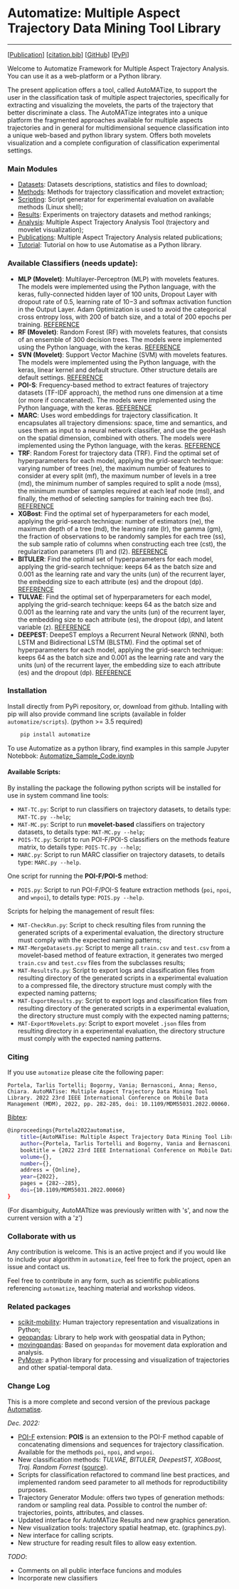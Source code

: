# Automatize: Multiple Aspect Trajectory Data Mining Tool Library
---

\[[Publication](#)\] \[[citation.bib](assets/citation.bib)\] \[[GitHub](https://github.com/ttportela/automatize)\] \[[PyPi](https://pypi.org/project/automatize/)\]


Welcome to Automatize Framework for Multiple Aspect Trajectory Analysis. You can use it as a web-platform or a Python library.

The present application offers a tool, called AutoMATize, to support the user in the classification task of multiple aspect trajectories, specifically for extracting and visualizing the movelets, the parts of the trajectory that better discriminate a class. The AutoMATize integrates into a unique platform the fragmented approaches available for multiple aspects trajectories and in general for multidimensional sequence classification into a unique web-based and python library system. Offers both movelets visualization and a complete configuration of classification experimental settings.

### Main Modules

- [Datasets](/datasets): Datasets descriptions, statistics and files to download;
- [Methods](/methods): Methods for trajectory classification and movelet extraction;
- [Scripting](/experiments): Script generator for experimental evaluation on available methods (Linux shell);
- [Results](/results): Experiments on trajectory datasets and method rankings;
- [Analysis](/analysis): Multiple Aspect Trajectory Analysis Tool (trajectory and movelet visualization);
- [Publications](/publications): Multiple Aspect Trajectory Analysis related publications;
- [Tutorial](/tutorial): Tutorial on how to use Automatise as a Python library.


### Available Classifiers (needs update):

* **MLP (Movelet)**: Multilayer-Perceptron (MLP) with movelets features. The models were implemented using the Python language, with the keras, fully-connected hidden layer of 100 units, Dropout Layer with dropout rate of 0.5, learning rate of 10−3 and softmax activation function in the Output Layer. Adam Optimization is used to avoid the categorical cross entropy loss, with 200 of batch size, and a total of 200 epochs per training. [REFERENCE](https://doi.org/10.1007/s10618-020-00676-x)
* **RF (Movelet)**: Random Forest (RF) with movelets features, that consists of an ensemble of 300 decision trees. The models were implemented using the Python language, with the keras. [REFERENCE](https://doi.org/10.1007/s10618-020-00676-x)
* **SVN (Movelet)**: Support Vector Machine (SVM) with movelets features. The models were implemented using the Python language, with the keras, linear kernel and default structure. Other structure details are default settings. [REFERENCE](https://doi.org/10.1007/s10618-020-00676-x)
* **POI-S**: Frequency-based method to extract features of trajectory datasets (TF-IDF approach), the method runs one dimension at a time (or more if concatenated). The models were implemented using the Python language, with the keras. [REFERENCE](https://doi.org/10.1145/3341105.3374045)
* **MARC**: Uses word embeddings for trajectory classification. It encapsulates all trajectory dimensions: space, time and semantics, and uses them as input to a neural network classifier, and use the geoHash on the spatial dimension, combined with others. The models were implemented using the Python language, with the keras. [REFERENCE](https://doi.org/10.1080/13658816.2019.1707835)
* **TRF**: Random Forest for trajectory data (TRF). Find the optimal set of hyperparameters for each model, applying the grid-search technique: varying number of trees (ne), the maximum number of features to consider at every split (mf), the maximum number of levels in a tree (md), the minimum number of samples required to split a node (mss), the minimum number of samples required at each leaf node (msl), and finally, the method of selecting samples for training each tree (bs). [REFERENCE](http://dx.doi.org/10.5220/0010227906640671)
* **XGBost**: Find the optimal set of hyperparameters for each model, applying the grid-search technique:  number of estimators (ne), the maximum depth of a tree (md), the learning rate (lr), the gamma (gm), the fraction of observations to be randomly samples for each tree (ss), the sub sample ratio of columns when constructing each tree (cst), the regularization parameters (l1) and (l2). [REFERENCE](http://dx.doi.org/10.5220/0010227906640671)
* **BITULER**: Find the optimal set of hyperparameters for each model, applying the grid-search technique: keeps 64 as the batch size and 0.001 as the learning rate and vary the units (un) of the recurrent layer, the embedding size to each attribute (es) and the dropout (dp). [REFERENCE](http://dx.doi.org/10.5220/0010227906640671)
* **TULVAE**: Find the optimal set of hyperparameters for each model, applying the grid-search technique: keeps 64 as the batch size and 0.001 as the learning rate and vary the units (un) of the recurrent layer, the embedding size to each attribute (es), the dropout (dp), and latent variable (z). [REFERENCE](http://dx.doi.org/10.5220/0010227906640671)
* **DEEPEST**: DeepeST employs a Recurrent Neural Network (RNN), both LSTM and Bidirectional LSTM (BLSTM). Find the optimal set of hyperparameters for each model, applying the grid-search technique: keeps 64 as the batch size and 0.001 as the learning rate and vary the units (un) of the recurrent layer, the embedding size to each attribute (es) and the dropout (dp). [REFERENCE](http://dx.doi.org/10.5220/0010227906640671)

### Installation

Install directly from PyPi repository, or, download from github. Intalling with pip will also provide command line scripts (available in folder `automatize/scripts`). (python >= 3.5 required)

```bash
    pip install automatize
```

To use Automatize as a python library, find examples in this sample Jupyter Notebbok: [Automatize_Sample_Code.ipynb](./assets/examples/Automatize_Sample_Code.ipynb)

#### Available Scripts:

By installing the package the following python scripts will be installed for use in system command line tools:

* `MAT-TC.py`: Script to run classifiers on trajectory datasets, to details type: `MAT-TC.py --help`;
* `MAT-MC.py`: Script to run **movelet-based** classifiers on trajectory datasets, to details type: `MAT-MC.py --help`;
* `POIS-TC.py`: Script to run POI-F/POI-S classifiers on the methods feature matrix, to details type: `POIS-TC.py --help`;
* `MARC.py`: Script to run MARC classifier on trajectory datasets, to details type: `MARC.py --help`.

One script for running the **POI-F/POI-S** method:

* `POIS.py`: Script to run POI-F/POI-S feature extraction methods (`poi`, `npoi`, and `wnpoi`), to details type: `POIS.py --help`.

Scripts for helping the management of result files:

* `MAT-CheckRun.py`: Script to check resulting files from running the generated scripts of a experimental evaluation, the directory structure must comply with the expected naming patterns;
* `MAT-MergeDatasets.py`: Script to merge all `train.csv` and `test.csv` from a movelet-based method of feature extraction, it generates two merged `train.csv` and `test.csv` files from the subclasses results;
* `MAT-ResultsTo.py`: Script to export logs and classification files from resulting directory of the generated scripts in a experimental evaluation to a compressed file, the directory structure must comply with the expected naming patterns;
* `MAT-ExportResults.py`: Script to export logs and classification files from resulting directory of the generated scripts in a experimental evaluation, the directory structure must comply with the expected naming patterns;
* `MAT-ExportMovelets.py`: Script to export movelet `.json` files from resulting directory in a experimental evaluation, the directory structure must comply with the expected naming patterns.


### Citing

If you use `automatize` please cite the following paper:

    Portela, Tarlis Tortelli; Bogorny, Vania; Bernasconi, Anna; Renso, Chiara. AutoMATise: Multiple Aspect Trajectory Data Mining Tool Library. 2022 23rd IEEE International Conference on Mobile Data Management (MDM), 2022, pp. 282-285, doi: 10.1109/MDM55031.2022.00060.

[Bibtex](citation.bib):

```bash
@inproceedings{Portela2022automatise,
    title={AutoMATise: Multiple Aspect Trajectory Data Mining Tool Library},
    author={Portela, Tarlis Tortelli and Bogorny, Vania and Bernasconi, Anna and Renso, Chiara},
    booktitle = {2022 23rd IEEE International Conference on Mobile Data Management (MDM)},
    volume={},
    number={},
    address = {Online},
    year={2022},
    pages = {282--285},
    doi={10.1109/MDM55031.2022.00060}
}
```

(For disambiguity, AutoMATtize was previously written with 's', and now the current version with a 'z')

### Collaborate with us

Any contribution is welcome. This is an active project and if you would like to include your algorithm in `automatize`, feel free to fork the project, open an issue and contact us.

Feel free to contribute in any form, such as scientific publications referencing `automatize`, teaching material and workshop videos.

### Related packages

- [scikit-mobility](https://github.com/scikit-mobility/scikit-mobility): Human trajectory representation and visualizations in Python;
- [geopandas](https://geopandas.org/en/stable/): Library to help work with geospatial data in Python;
- [movingpandas](https://anitagraser.github.io/movingpandas/): Based on `geopandas` for movement data exploration and analysis.
- [PyMove](https://github.com/InsightLab/PyMove): a Python library for processing and visualization of trajectories and other spatial-temporal data.

### Change Log

This is a more complete and second version of the previous package [Automatise](https://github.com/ttportela/automatise). 
 
*Dec. 2022:*
 - [POI-F](https://doi.org/10.1145/3341105.3374045) extension: **POIS** is an extension to the POI-F method capable of concatenating dimensions and sequences for trajectory classification. Available for the methods `poi`, `npoi`, and `wnpoi`.
 - New classification methods: *TULVAE, BITULER, DeepestST, XGBoost, Traj. Random Forrest* ([source](https://github.com/nickssonfreitas/ICAART2021)).
 - Scripts for classification refactored to command line best practices, and implemented random seed parameter to all methods for reproductibility purposes.
 - Trajectory Generator Module: offers two types of generation methods: random or sampling real data. Possible to control the number of: trajectories, points, attributes, and classes.
 - Updated interface for AutoMATize Results and new graphics generation.
 - New visualization tools: trajectory spatial heatmap, etc. (graphincs.py).
 - New interface for calling scripts.
 - New structure for reading result files to allow easy extention.
 
 *TODO*:
 - Comments on all public interface funcions and modules
 - Incorporate new classifiers
